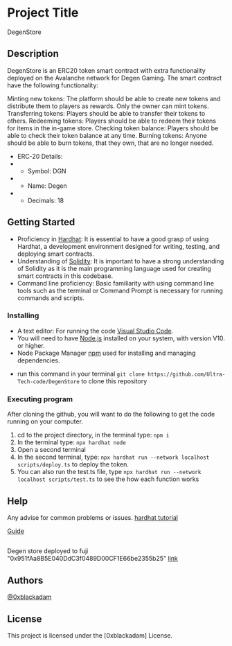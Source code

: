 # Project Title
DegenStore

## Description
DegenStore is an ERC20 token smart contract with extra functionality deployed on the Avalanche network for Degen Gaming. The smart contract have the following functionality:

Minting new tokens: The platform should be able to create new tokens and distribute them to players as rewards. Only the owner can mint tokens.
Transferring tokens: Players should be able to transfer their tokens to others.
Redeeming tokens: Players should be able to redeem their tokens for items in the in-game store.
Checking token balance: Players should be able to check their token balance at any time.
Burning tokens: Anyone should be able to burn tokens, that they own, that are no longer needed.

 * ERC-20 Details:
 * - Symbol: DGN
 * - Name: Degen
 * - Decimals: 18

## Getting Started
- Proficiency in [Hardhat](https://hardhat.org/): It is essential to have a good grasp of using Hardhat, a development environment designed for writing, testing, and deploying smart contracts. 
- Understanding of [Solidity](https://soliditylang.org/): It is important to have a strong understanding of Solidity as it is the main programming language used for creating smart contracts in this codebase.
- Command line proficiency: Basic familiarity with using command line tools such as the terminal or Command Prompt is necessary for running commands and scripts.

### Installing
- A text editor: For running the code [Visual Studio Code](https://code.visualstudio.com/).
- You will need to have [Node.js](https://nodejs.org/en) installed on your system, with version V10. or higher.
- Node Package Manager [npm](https://docs.npmjs.com/downloading-and-installing-node-js-and-npm) used for installing and managing dependencies.
* run this command in your terminal `git clone https://github.com/Ultra-Tech-code/DegenStore` to clone this repository

### Executing program

After cloning the github, you will want to do the following to get the code running on your computer.
 1. cd to the project directory, in the terminal type: `npm i`
 2. In the terminal type: `npx hardhat node`
 3. Open a second terminal
 4. In the second terminal, type: `npx hardhat run --network localhost scripts/deploy.ts` to deploy the token.
 5. You can also run the test.ts file, type `npx hardhat run --network localhost scripts/test.ts` to see the how each function works 

## Help

Any advise for common problems or issues.
[hardhat tutorial](https://hardhat.org/tutorial)

[Guide](./GUIDES.md)


##
Degen store deployed to fuji "0x951fAa8B5E040DdC3f0489D00CF1E66be2355b25"
[link](https://testnet.snowtrace.io/address/0x951fAa8B5E040DdC3f0489D00CF1E66be2355b25)


## Authors
  [@0xblackadam](https://twitter.com/i_hizick)

## License

This project is licensed under the [0xblackadam] License.